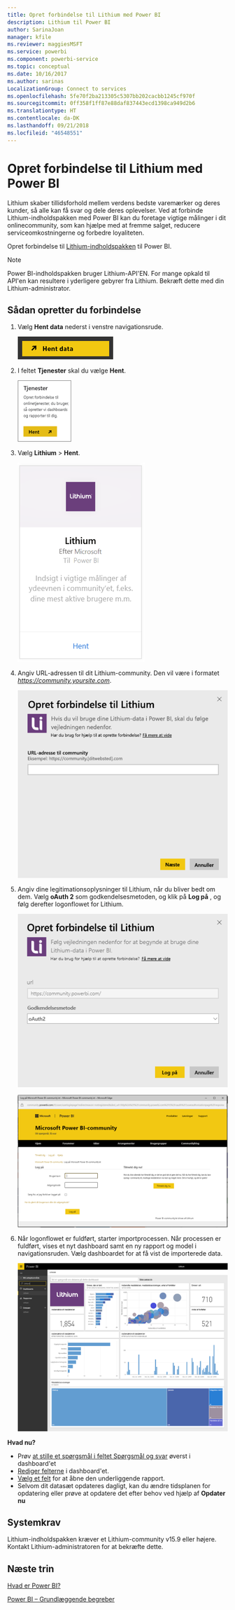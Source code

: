 ```yaml
---
title: Opret forbindelse til Lithium med Power BI
description: Lithium til Power BI
author: SarinaJoan
manager: kfile
ms.reviewer: maggiesMSFT
ms.service: powerbi
ms.component: powerbi-service
ms.topic: conceptual
ms.date: 10/16/2017
ms.author: sarinas
LocalizationGroup: Connect to services
ms.openlocfilehash: 5fe70f2ba213305c5307bb202cacbb1245cf970f
ms.sourcegitcommit: 0ff358f1ff87e88daf837443ecd1398ca949d2b6
ms.translationtype: HT
ms.contentlocale: da-DK
ms.lasthandoff: 09/21/2018
ms.locfileid: "46548551"
---
```

# <a name="connect-to-lithium-with-power-bi"></a>Opret forbindelse til Lithium med Power BI
Lithium skaber tillidsforhold mellem verdens bedste varemærker og deres kunder, så alle kan få svar og dele deres oplevelser. Ved at forbinde Lithium-indholdspakken med Power BI kan du foretage vigtige målinger i dit onlinecommunity, som kan hjælpe med at fremme salget, reducere serviceomkostningerne og forbedre loyaliteten. 

Opret forbindelse til [Lithium-indholdspakken](https://app.powerbi.com/getdata/services/lithium) til Power BI.

>[!NOTE]
>Power BI-indholdspakken bruger Lithium-API'EN. For mange opkald til API'en kan resultere i yderligere gebyrer fra Lithium. Bekræft dette med din Lithium-administrator.

## <a name="how-to-connect"></a>Sådan opretter du forbindelse
1. Vælg **Hent data** nederst i venstre navigationsrude.
   
   ![](media/service-connect-to-lithium/pbi_getdata.png) 
2. I feltet **Tjenester** skal du vælge **Hent**.
   
   ![](media/service-connect-to-lithium/pbi_getservices.png) 
3. Vælg **Lithium** \> **Hent**.
   
   ![](media/service-connect-to-lithium/lithiumconnect.png)
4. Angiv URL-adressen til dit Lithium-community. Den vil være i formatet *https://community.yoursite.com*.
   
   ![](media/service-connect-to-lithium/params.png)
5. Angiv dine legitimationsoplysninger til Lithium, når du bliver bedt om dem. Vælg **oAuth 2** som godkendelsesmetoden, og klik på **Log på** , og følg derefter logonflowet for Lithium.
   
   ![](media/service-connect-to-lithium/creds.png)
   
   ![](media/service-connect-to-lithium/creds2.png)
6. Når logonflowet er fuldført, starter importprocessen. Når processen er fuldført, vises et nyt dashboard samt en ny rapport og model i navigationsruden. Vælg dashboardet for at få vist de importerede data.
   
    ![](media/service-connect-to-lithium/lithium.png)

**Hvad nu?**

* Prøv [at stille et spørgsmål i feltet Spørgsmål og svar](consumer/end-user-q-and-a.md) øverst i dashboard'et
* [Rediger felterne](service-dashboard-edit-tile.md) i dashboard'et.
* [Vælg et felt](consumer/end-user-tiles.md) for at åbne den underliggende rapport.
* Selvom dit datasæt opdateres dagligt, kan du ændre tidsplanen for opdatering eller prøve at opdatere det efter behov ved hjælp af **Opdater nu**

## <a name="system-requirements"></a>Systemkrav
Lithium-indholdspakken kræver et Lithium-community v15.9 eller højere. Kontakt Lithium-administratoren for at bekræfte dette.

## <a name="next-steps"></a>Næste trin
[Hvad er Power BI?](power-bi-overview.md)

[Power BI – Grundlæggende begreber](consumer/end-user-basic-concepts.md)


